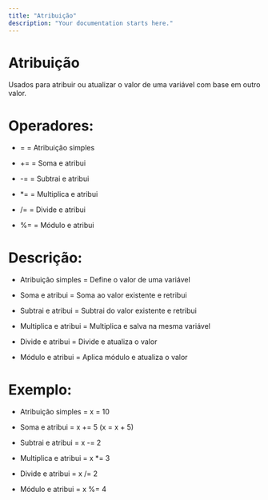 ```yaml
---
title: "Atribuição"
description: "Your documentation starts here."
---
```


# Atribuição

Usados para atribuir ou atualizar o valor de uma variável com base em outro valor.


# Operadores:

* = = Atribuição simples

* += = Soma e atribui

* -= = Subtrai e atribui

* *= = Multiplica e atribui

* /= = Divide e atribui

* %= = Módulo e atribui

# Descrição: 

* Atribuição simples = Define o valor de uma variável

* Soma e atribui = Soma ao valor existente e retribui	

* Subtrai e atribui = Subtrai do valor existente e retribui

* Multiplica e atribui = Multiplica e salva na mesma variável

* Divide e atribui = Divide e atualiza o valor

* Módulo e atribui = Aplica módulo e atualiza o valor

# Exemplo: 

* Atribuição simples = x = 10

* Soma e atribui = x += 5 (x = x + 5)	

* Subtrai e atribui = x -= 2

* Multiplica e atribui = x *= 3

* Divide e atribui = x /= 2

* Módulo e atribui = x %= 4
